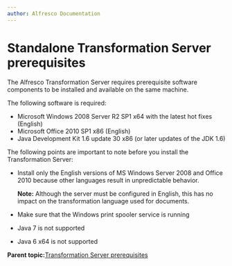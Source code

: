 ```yaml
---
author: Alfresco Documentation
---
```


# Standalone Transformation Server prerequisites

The Alfresco Transformation Server requires prerequisite software components to be installed and available on the same machine.

The following software is required:

-   Microsoft Windows 2008 Server R2 SP1 x64 with the latest hot fixes \(English\)
-   Microsoft Office 2010 SP1 x86 \(English\)
-   Java Development Kit 1.6 update 30 x86 \(or later updates of the JDK 1.6\)

The following points are important to note before you install the Transformation Server:

-   Install only the English versions of MS Windows Server 2008 and Office 2010 because other languages result in unpredictable behavior.

    **Note:** Although the server must be configured in English, this has no impact on the transformation language used for documents.

-   Make sure that the Windows print spooler service is running
-   Java 7 is not supported
-   Java 6 x64 is not supported

**Parent topic:**[Transformation Server prerequisites](../concepts/transerv-prerequisites.md)

